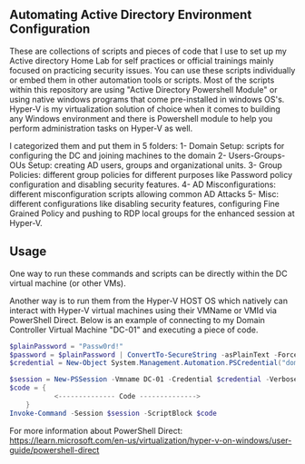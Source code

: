 ## Automating Active Directory Environment Configuration

These are collections of scripts and pieces of code that I use to set up my Active directory Home Lab for self practices or official trainings mainly focused on practicing security issues.
You can use these scripts individually or embed them in other automation tools or scripts.
Most of the scripts within this repository are using "Active Directory Powershell Module" or using native windows programs that come pre-installed in windows OS's.
Hyper-V is my virtualization solution of choice when it comes to building any Windows environment and there is Powershell module to help you perform administration tasks on Hyper-V as well.

I categorized them and put them in 5 folders:
1- Domain Setup: scripts for configuring the DC and joining machines to the domain
2- Users-Groups-OUs Setup: creating AD users, groups and organizational units.
3- Group Policies: different group policies for different purposes like Password policy configuration and disabling security features.
4- AD Misconfigurations: different misconfiguration scripts allowing common AD Attacks
5- Misc: different configurations like disabling security features, configuring Fine Grained Policy and pushing to RDP local groups for the enhanced session at Hyper-V.

## Usage
One way to run these commands and scripts can be directly within the DC virtual machine (or other VMs).

Another way is to run them from the Hyper-V HOST OS which natively can interact with Hyper-V virtual machines using their VMName or VMId via PowerShell Direct. Below is an example of connecting to my Domain Controller Virtual Machine "DC-01" and executing a piece of code.

```powershell
$plainPassword = "Passw0rd!"
$password = $plainPassword | ConvertTo-SecureString -asPlainText -Force
$credential = New-Object System.Management.Automation.PSCredential("domain\administrator", $password)

$session = New-PSSession -Vmname DC-01 -Credential $credential -Verbose
$code = {
	       <-------------- Code -------------->
	}
Invoke-Command -Session $session -ScriptBlock $code
```
For more information about PowerShell Direct: https://learn.microsoft.com/en-us/virtualization/hyper-v-on-windows/user-guide/powershell-direct
